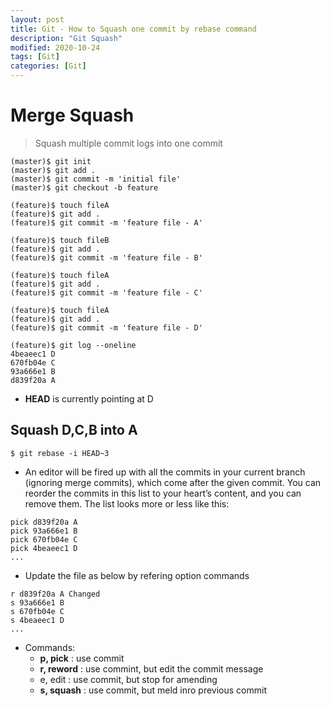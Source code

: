 ```yaml
---
layout: post
title: Git - How to Squash one commit by rebase command
description: "Git Squash"
modified: 2020-10-24
tags: [Git]
categories: [Git]
---
```


# Merge Squash
> Squash multiple commit logs into one commit  

```shell
(master)$ git init
(master)$ git add .
(master)$ git commit -m 'initial file'
(master)$ git checkout -b feature

(feature)$ touch fileA
(feature)$ git add .
(feature)$ git commit -m 'feature file - A'

(feature)$ touch fileB
(feature)$ git add .
(feature)$ git commit -m 'feature file - B'

(feature)$ touch fileA
(feature)$ git add .
(feature)$ git commit -m 'feature file - C'

(feature)$ touch fileA
(feature)$ git add .
(feature)$ git commit -m 'feature file - D'

(feature)$ git log --oneline
4beaeec1 D
670fb04e C
93a666e1 B
d839f20a A
```
* __HEAD__ is currently pointing at D

## **Squash D,C,B into A**

```shell
$ git rebase -i HEAD~3
```
* An editor will be fired up with all the commits in your current branch (ignoring merge commits), which come after the given commit. You can reorder the commits in this list to your heart’s content, and you can remove them. The list looks more or less like this:

```
pick d839f20a A
pick 93a666e1 B
pick 670fb04e C
pick 4beaeec1 D
...
```
* Update the file as below by refering option commands

```
r d839f20a A Changed
s 93a666e1 B
s 670fb04e C
s 4beaeec1 D
...
```
* Commands:
  * **p, pick** : use commit
  * **r, reword** : use commint, but edit the commit message
  * e, edit : use commit, but stop for amending
  * **s, squash** : use commit, but meld inro previous commit